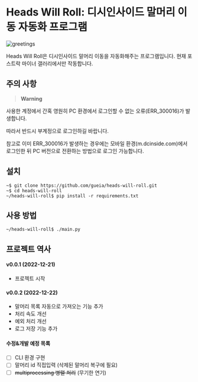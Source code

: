 # Heads Will Roll: 디시인사이드 말머리 이동 자동화 프로그램
![greetings](https://github.com/github/docs/actions/workflows/greetings.yml/badge.svg)

Heads Will Roll은 디시인사이드 말머리 이동을 자동화해주는 프로그램입니다. 현재 포스트락 마이너 갤러리에서만 작동합니다.

## 주의 사항
> __Warning__

사용한 계정에서 간혹 영원히 PC 환경에서 로그인할 수 없는 오류(ERR_300016)가 발생합니다.

따라서 반드시 부계정으로 로그인하길 바랍니다.

참고로 이미 ERR_300016가 발생하는 경우에는 모바일 환경(m.dcinside.com)에서 로그인한 뒤 PC 버전으로 전환하는 방법으로 로그인 가능합니다.

## 설치
```
~$ git clone https://github.com/gueia/heads-will-roll.git
~$ cd heads-will-roll
~/heads-will-roll$ pip install -r requirements.txt
```

## 사용 방법
```
~/heads-will-roll$ ./main.py
```

## 프로젝트 역사
#### v0.0.1 (2022-12-21)
* 프로젝트 시작
#### v0.0.2 (2022-12-22)
* 말머리 목록 자동으로 가져오는 기능 추가
* 처리 속도 개선
* 예외 처리 개선
* 로그 저장 기능 추가

#### 수정&개발 예정 목록
* [ ] CLI 환경 구현
* [ ] 말머리 id 직접입력 (삭제된 말머리 복구에 필요)
* [ ] <s>multiprocessing 병렬 처리</s> (무기한 연기)
